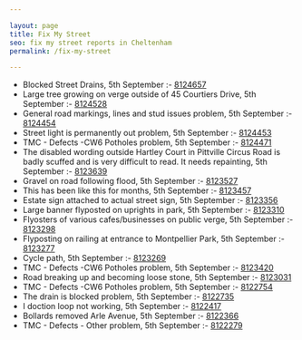 ```yaml
---

layout: page
title: Fix My Street
seo: fix my street reports in Cheltenham
permalink: /fix-my-street

---
```


<!-- fix_marker starts -->

- Blocked Street Drains, 5th September :- [8124657](https://www.fixmystreet.com/report/8124657)
- Large tree growing on verge outside of 45 Courtiers Drive, 5th September :- [8124528](https://www.fixmystreet.com/report/8124528)
- General road markings, lines and stud issues problem, 5th September :- [8124454](https://www.fixmystreet.com/report/8124454)
- Street light is permanently out problem, 5th September :- [8124453](https://www.fixmystreet.com/report/8124453)
- TMC - Defects -CW6 Potholes  problem, 5th September :- [8124471](https://www.fixmystreet.com/report/8124471)
- The disabled wording outside Hartley Court in Pittville Circus Road is badly scuffed and is very difficult to read. It needs repainting, 5th September :- [8123639](https://www.fixmystreet.com/report/8123639)
- Gravel on road following flood, 5th September :- [8123527](https://www.fixmystreet.com/report/8123527)
- This has been like this for months, 5th September :- [8123457](https://www.fixmystreet.com/report/8123457)
- Estate sign attached to actual street sign, 5th September :- [8123356](https://www.fixmystreet.com/report/8123356)
- Large banner flyposted on uprights in park, 5th September :- [8123310](https://www.fixmystreet.com/report/8123310)
- Flyosters of various cafes/businesses on public verge, 5th September :- [8123298](https://www.fixmystreet.com/report/8123298)
- Flyposting on railing at entrance to Montpellier Park, 5th September :- [8123277](https://www.fixmystreet.com/report/8123277)
- Cycle path, 5th September :- [8123269](https://www.fixmystreet.com/report/8123269)
- TMC - Defects -CW6 Potholes  problem, 5th September :- [8123420](https://www.fixmystreet.com/report/8123420)
- Road breaking up and becoming loose stone, 5th September :- [8123031](https://www.fixmystreet.com/report/8123031)
- TMC - Defects -CW6 Potholes  problem, 5th September :- [8122754](https://www.fixmystreet.com/report/8122754)
- The drain is blocked problem, 5th September :- [8122735](https://www.fixmystreet.com/report/8122735)
- I doction loop not working, 5th September :- [8122417](https://www.fixmystreet.com/report/8122417)
- Bollards removed Arle Avenue, 5th September :- [8122366](https://www.fixmystreet.com/report/8122366)
- TMC - Defects - Other problem, 5th September :- [8122279](https://www.fixmystreet.com/report/8122279)

<!-- fix_marker ends -->